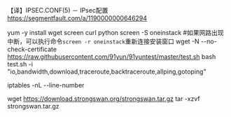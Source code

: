【译】IPSEC.CONF(5) － IPsec配置  https://segmentfault.com/a/1190000000646294

yum -y install wget screen curl python
screen -S oneinstack      #如果网路出现中断，可以执行命令`screen -r oneinstack`重新连接安装窗口
wget -N --no-check-certificate https://raw.githubusercontent.com/91yun/91yuntest/master/test.sh
bash test.sh -i "io,bandwidth,download,traceroute,backtraceroute,allping,gotoping"

iptables -nL --line-number

wget https://download.strongswan.org/strongswan.tar.gz
tar -xzvf strongswan.tar.gz
